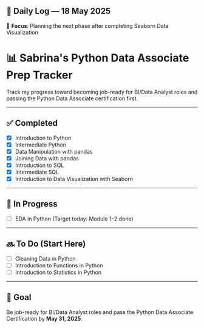 ## 📆 Daily Log — 18 May 2025

🎯 **Focus**: Planning the next phase after completing Seaborn Data Visualization

# 📊 Sabrina's Python Data Associate Prep Tracker

Track my progress toward becoming job-ready for BI/Data Analyst roles and passing the Python Data Associate certification first.

---

## ✅ Completed
- [x] Introduction to Python  
- [x] Intermediate Python  
- [x] Data Manipulation with pandas  
- [x] Joining Data with pandas  
- [x] Introduction to SQL  
- [x] Intermediate SQL  
- [x] Introduction to Data Visualization with Seaborn  

---

## 🔄 In Progress
- [ ] EDA in Python (Target today: Module 1–2 done)

---

## 🔜 To Do (Start Here)
- [ ] Cleaning Data in Python  
- [ ] Introduction to Functions in Python  
- [ ] Introduction to Statistics in Python

---

## 🎯 Goal
Be job-ready for BI/Data Analyst roles and pass the Python Data Associate Certification by **May 31, 2025**.

